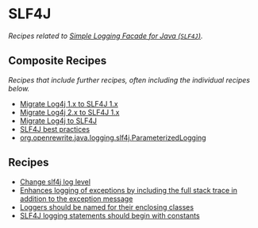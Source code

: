 # SLF4J

_Recipes related to [Simple Logging Facade for Java (`SLF4J`)](http://www.slf4j.org/)._

## Composite Recipes

_Recipes that include further recipes, often including the individual recipes below._

* [Migrate Log4j 1.x to SLF4J 1.x](./log4j1toslf4j1.md)
* [Migrate Log4j 2.x to SLF4J 1.x](./log4j2toslf4j1.md)
* [Migrate Log4j to SLF4J](./log4jtoslf4j.md)
* [SLF4J best practices](./slf4jbestpractices.md)
* [org.openrewrite.java.logging.slf4j.ParameterizedLogging](./parameterizedlogging.md)

## Recipes

* [Change slf4j log level](./changeloglevel.md)
* [Enhances logging of exceptions by including the full stack trace in addition to the exception message](./completeexceptionlogging.md)
* [Loggers should be named for their enclosing classes](./loggersnamedforenclosingclass.md)
* [SLF4J logging statements should begin with constants](./slf4jlogshouldbeconstant.md)


